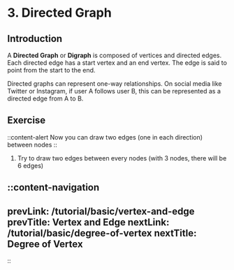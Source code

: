 # 3. Directed Graph

## Introduction
A **Directed Graph** or **Digraph** is composed of vertices and directed edges. Each directed edge has a start vertex and an end vertex. The edge is said to point from the start to the end.

Directed graphs can represent one-way relationships. On social media like Twitter or Instagram, if user A follows user B, this can be represented as a directed edge from A to B.

## Exercise
::content-alert
Now you can draw two edges (one in each direction) between nodes
::

1. Try to draw two edges between every nodes (with 3 nodes, there will be 6 edges)

::content-navigation
---
prevLink: /tutorial/basic/vertex-and-edge
prevTitle: Vertex and Edge
nextLink: /tutorial/basic/degree-of-vertex
nextTitle: Degree of Vertex
---
::